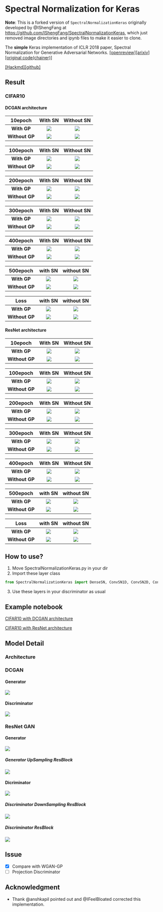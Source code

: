 Spectral Normalization for Keras
================================

**Note**: This is a forked version of `SpectralNormalizationKeras` originally developed by @IShengFang at https://github.com/IShengFang/SpectralNormalizationKeras, which just removed image directories and ipynb files to make it easier to clone.


The **simple** Keras implementation of ICLR 2018 paper, Spectral Normalization for Generative Adversarial Networks.
[[openreview]](https://openreview.net/forum?id=B1QRgziT-)[[arixiv]](https://arxiv.org/abs/1802.05957)[[original code(chainer)]](https://github.com/pfnet-research/sngan_projection)

[[Hackmd]](https://hackmd.io/s/BkW34Lje7#)[[github]](https://github.com/IShengFang/SpectralNormalizationKeras)

Result
-----------------------------
### CIFAR10
#### DCGAN architecture

| 10epoch | With SN |Without SN |
|:-------:|:-------:|:---------:|
|**With GP**|![](https://raw.githubusercontent.com/IShengFang/SpectralNormalizationKeras/master/img/generated_img_CIFAR10_dcgan_SN_GP/epoch_009.png)|![](https://raw.githubusercontent.com/IShengFang/SpectralNormalizationKeras/master/img/generated_img_CIFAR10_dcgan_noSN_GP/epoch_009.png)|
|**Without GP**|![](https://raw.githubusercontent.com/IShengFang/SpectralNormalizationKeras/master/img/generated_img_CIFAR10_dcgan_SN_noGP/epoch_009.png)|![](https://raw.githubusercontent.com/IShengFang/SpectralNormalizationKeras/master/img/generated_img_CIFAR10_dcgan_noSN_noGP/epoch_009.png)|

| 100epoch | With SN |Without SN |
|:-------:|:-------:|:---------:|
|**With GP**|![](https://raw.githubusercontent.com/IShengFang/SpectralNormalizationKeras/master/img/generated_img_CIFAR10_dcgan_SN_GP/epoch_099.png)|![](https://raw.githubusercontent.com/IShengFang/SpectralNormalizationKeras/master/img/generated_img_CIFAR10_dcgan_noSN_GP/epoch_099.png)|
|**Without GP**|![](https://raw.githubusercontent.com/IShengFang/SpectralNormalizationKeras/master/img/generated_img_CIFAR10_dcgan_SN_noGP/epoch_099.png)|![](https://raw.githubusercontent.com/IShengFang/SpectralNormalizationKeras/master/img/generated_img_CIFAR10_dcgan_noSN_noGP/epoch_099.png)|

| 200epoch | With SN |Without SN |
|:-------:|:-------:|:---------:|
|**With GP**|![](https://raw.githubusercontent.com/IShengFang/SpectralNormalizationKeras/master/img/generated_img_CIFAR10_dcgan_SN_GP/epoch_199.png)|![](https://raw.githubusercontent.com/IShengFang/SpectralNormalizationKeras/master/img/generated_img_CIFAR10_dcgan_noSN_GP/epoch_199.png)|
|**Without GP**|![](https://raw.githubusercontent.com/IShengFang/SpectralNormalizationKeras/master/img/generated_img_CIFAR10_dcgan_SN_noGP/epoch_199.png)|![](https://raw.githubusercontent.com/IShengFang/SpectralNormalizationKeras/master/img/generated_img_CIFAR10_dcgan_noSN_noGP/epoch_199.png)|

| 300epoch | With SN |Without SN |
|:-------:|:-------:|:---------:|
|**With GP**|![](https://raw.githubusercontent.com/IShengFang/SpectralNormalizationKeras/master/img/generated_img_CIFAR10_dcgan_SN_GP/epoch_299.png)|![](https://raw.githubusercontent.com/IShengFang/SpectralNormalizationKeras/master/img/generated_img_CIFAR10_dcgan_noSN_GP/epoch_299.png)|
|**Without GP**|![](https://raw.githubusercontent.com/IShengFang/SpectralNormalizationKeras/master/img/generated_img_CIFAR10_dcgan_SN_noGP/epoch_299.png)|![](https://raw.githubusercontent.com/IShengFang/SpectralNormalizationKeras/master/img/generated_img_CIFAR10_dcgan_noSN_noGP/epoch_299.png)|

| 400epoch | With SN |Without SN |
|:-------:|:-------:|:---------:|
|**With GP**|![](https://raw.githubusercontent.com/IShengFang/SpectralNormalizationKeras/master/img/generated_img_CIFAR10_dcgan_SN_GP/epoch_399.png)|![](https://raw.githubusercontent.com/IShengFang/SpectralNormalizationKeras/master/img/generated_img_CIFAR10_dcgan_noSN_GP/epoch_399.png)|
|**Without GP**|![](https://raw.githubusercontent.com/IShengFang/SpectralNormalizationKeras/master/img/generated_img_CIFAR10_dcgan_SN_noGP/epoch_399.png)|![](https://raw.githubusercontent.com/IShengFang/SpectralNormalizationKeras/master/img/generated_img_CIFAR10_dcgan_noSN_noGP/epoch_399.png)|

| 500epoch | with SN |without SN |
|:-------:|:-------:|:---------:|
|**With GP**|![](https://raw.githubusercontent.com/IShengFang/SpectralNormalizationKeras/master/img/generated_img_CIFAR10_dcgan_SN_GP/epoch_499.png)|![](https://raw.githubusercontent.com/IShengFang/SpectralNormalizationKeras/master/img/generated_img_CIFAR10_dcgan_noSN_GP/epoch_499.png)|
|**Without GP**|![](https://raw.githubusercontent.com/IShengFang/SpectralNormalizationKeras/master/img/generated_img_CIFAR10_dcgan_SN_noGP/epoch_499.png)|![](https://raw.githubusercontent.com/IShengFang/SpectralNormalizationKeras/master/img/generated_img_CIFAR10_dcgan_noSN_noGP/epoch_499.png)|

| Loss | with SN |without SN |
|:-------:|:-------:|:---------:|
|**With GP**|![](https://raw.githubusercontent.com/IShengFang/SpectralNormalizationKeras/master/img/generated_img_CIFAR10_dcgan_SN_GP/loss.png)|![](https://raw.githubusercontent.com/IShengFang/SpectralNormalizationKeras/master/img/generated_img_CIFAR10_dcgan_noSN_GP/loss.png)|
|**Without GP**|![](https://raw.githubusercontent.com/IShengFang/SpectralNormalizationKeras/master/img/generated_img_CIFAR10_dcgan_SN_noGP/loss.png)|![](https://raw.githubusercontent.com/IShengFang/SpectralNormalizationKeras/master/img/generated_img_CIFAR10_dcgan_noSN_noGP/loss.png)|

#### ResNet architecture

| 10epoch | With SN |Without SN |
|:-------:|:-------:|:---------:|
|**With GP**|![](https://raw.githubusercontent.com/IShengFang/SpectralNormalizationKeras/master/img/generated_img_CIFAR10_resnet_SN_GP/epoch_009.png)|![](https://raw.githubusercontent.com/IShengFang/SpectralNormalizationKeras/master/img/generated_img_CIFAR10_resnet_noSN_GP/epoch_009.png)|
|**Without GP**|![](https://raw.githubusercontent.com/IShengFang/SpectralNormalizationKeras/master/img/generated_img_CIFAR10_resnet_SN_noGP/epoch_009.png)|![](https://raw.githubusercontent.com/IShengFang/SpectralNormalizationKeras/master/img/generated_img_CIFAR10_resnet_noSN_noGP/epoch_009.png)|

| 100epoch | With SN |Without SN |
|:-------:|:-------:|:---------:|
|**With GP**|![](https://raw.githubusercontent.com/IShengFang/SpectralNormalizationKeras/master/img/generated_img_CIFAR10_resnet_SN_GP/epoch_099.png)|![](https://raw.githubusercontent.com/IShengFang/SpectralNormalizationKeras/master/img/generated_img_CIFAR10_resnet_noSN_GP/epoch_099.png)|
|**Without GP**|![](https://raw.githubusercontent.com/IShengFang/SpectralNormalizationKeras/master/img/generated_img_CIFAR10_resnet_SN_noGP/epoch_099.png)|![](https://raw.githubusercontent.com/IShengFang/SpectralNormalizationKeras/master/img/generated_img_CIFAR10_resnet_noSN_noGP/epoch_099.png)|

| 200epoch | With SN |Without SN |
|:-------:|:-------:|:---------:|
|**With GP**|![](https://raw.githubusercontent.com/IShengFang/SpectralNormalizationKeras/master/img/generated_img_CIFAR10_resnet_SN_GP/epoch_199.png)|![](https://raw.githubusercontent.com/IShengFang/SpectralNormalizationKeras/master/img/generated_img_CIFAR10_resnet_noSN_GP/epoch_199.png)|
|**Without GP**|![](https://raw.githubusercontent.com/IShengFang/SpectralNormalizationKeras/master/img/generated_img_CIFAR10_resnet_SN_noGP/epoch_199.png)|![](https://raw.githubusercontent.com/IShengFang/SpectralNormalizationKeras/master/img/generated_img_CIFAR10_resnet_noSN_noGP/epoch_199.png)|

| 300epoch | With SN |Without SN |
|:-------:|:-------:|:---------:|
|**With GP**|![](https://raw.githubusercontent.com/IShengFang/SpectralNormalizationKeras/master/img/generated_img_CIFAR10_resnet_SN_GP/epoch_299.png)|![](https://raw.githubusercontent.com/IShengFang/SpectralNormalizationKeras/master/img/generated_img_CIFAR10_resnet_noSN_GP/epoch_299.png)|
|**Without GP**|![](https://raw.githubusercontent.com/IShengFang/SpectralNormalizationKeras/master/img/generated_img_CIFAR10_resnet_SN_noGP/epoch_299.png)|![](https://raw.githubusercontent.com/IShengFang/SpectralNormalizationKeras/master/img/generated_img_CIFAR10_resnet_noSN_noGP/epoch_299.png)|

| 400epoch | With SN |Without SN |
|:-------:|:-------:|:---------:|
|**With GP**|![](https://raw.githubusercontent.com/IShengFang/SpectralNormalizationKeras/master/img/generated_img_CIFAR10_resnet_SN_GP/epoch_399.png)|![](https://raw.githubusercontent.com/IShengFang/SpectralNormalizationKeras/master/img/generated_img_CIFAR10_resnet_noSN_GP/epoch_399.png)|
|**Without GP**|![](https://raw.githubusercontent.com/IShengFang/SpectralNormalizationKeras/master/img/generated_img_CIFAR10_resnet_SN_noGP/epoch_399.png)|![](https://raw.githubusercontent.com/IShengFang/SpectralNormalizationKeras/master/img/generated_img_CIFAR10_resnet_noSN_noGP/epoch_399.png)|

| 500epoch | with SN |without SN |
|:-------:|:-------:|:---------:|
|**With GP**|![](https://raw.githubusercontent.com/IShengFang/SpectralNormalizationKeras/master/img/generated_img_CIFAR10_resnet_SN_GP/epoch_499.png)|![](https://raw.githubusercontent.com/IShengFang/SpectralNormalizationKeras/master/img/generated_img_CIFAR10_resnet_noSN_GP/epoch_499.png)|
|**Without GP**|![](https://raw.githubusercontent.com/IShengFang/SpectralNormalizationKeras/master/img/generated_img_CIFAR10_resnet_SN_noGP/epoch_499.png)|![](https://raw.githubusercontent.com/IShengFang/SpectralNormalizationKeras/master/img/generated_img_CIFAR10_resnet_noSN_noGP/epoch_499.png)|

| Loss | with SN |without SN |
|:-------:|:-------:|:---------:|
|**With GP**|![](https://raw.githubusercontent.com/IShengFang/SpectralNormalizationKeras/master/img/generated_img_CIFAR10_resnet_SN_GP/loss.png)|![](https://raw.githubusercontent.com/IShengFang/SpectralNormalizationKeras/master/img/generated_img_CIFAR10_resnet_noSN_GP/loss.png)|
|**Without GP**|![](https://raw.githubusercontent.com/IShengFang/SpectralNormalizationKeras/master/img/generated_img_CIFAR10_resnet_SN_noGP/loss.png)|![](https://raw.githubusercontent.com/IShengFang/SpectralNormalizationKeras/master/img/generated_img_CIFAR10_resnet_noSN_noGP/loss.png)|

How to use?
----
1. Move SpectralNormalizationKeras.py in your dir
2. Import these layer class
``` python
from SpectralNormalizationKeras import DenseSN, ConvSN1D, ConvSN2D, ConvSN3D
```
3. Use these layers in your discriminator as usual

Example notebook
------
[CIFAR10 with DCGAN architecture](http://nbviewer.jupyter.org/github/ishengfang/SpectralNormalizationKeras/blob/master/CIFAR10%28DCGAN%29.ipynb)

[CIFAR10 with ResNet architecture](http://nbviewer.jupyter.org/github/ishengfang/SpectralNormalizationKeras/blob/master/CIFAR10%28ResNet%29.ipynb)

Model Detail
-------------------------

### Architecture
### DCGAN 
#### Generator
![](https://raw.githubusercontent.com/IShengFang/SpectralNormalizationKeras/master/img/model/DCGAN_Generator.png)
#### Discriminator
![](https://raw.githubusercontent.com/IShengFang/SpectralNormalizationKeras/master/img/model/DCGAN_Discriminator.png)
### ResNet GAN
#### Generator 
![](https://raw.githubusercontent.com/IShengFang/SpectralNormalizationKeras/master/img/model/ResNet_Generator.png)
##### Generator UpSampling ResBlock
![](https://raw.githubusercontent.com/IShengFang/SpectralNormalizationKeras/master/img/model/Generator_resblock_1.png)
#### Dicriminator
![](https://raw.githubusercontent.com/IShengFang/SpectralNormalizationKeras/master/img/model/ResNet_Discriminator.png)
##### Discriminator DownSampling ResBlock
![](https://raw.githubusercontent.com/IShengFang/SpectralNormalizationKeras/master/img/model/Discriminator_resblock_Down_1.png)
##### Discriminator ResBlock
![](https://raw.githubusercontent.com/IShengFang/SpectralNormalizationKeras/master/img/model/Discriminator_resblock_1.png)

Issue
-----
- [x] Compare with WGAN-GP
- [ ] Projection Discriminator

Acknowledgment
-----
- Thank @anshkapil pointed out and @IFeelBloated corrected this implementation.

